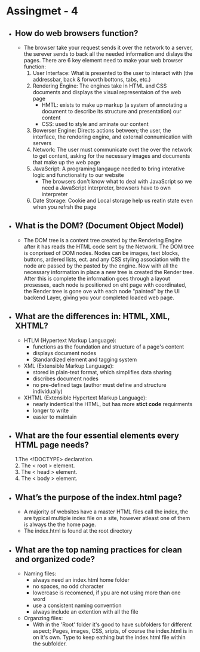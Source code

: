# Assingmet - 4 
 - ## How do web browsers function?
    - The browser take your request sends it over the network to a server, the serever sends to back all the needed information and dislays the pages. There are 6 key element need to make your web browser function:
      1. User Interface: What is presented to the user to interact with (the addressbar, back & forworth bottons, tabs, etc.)
      2. Rendering Engine: The engines take in HTML and CSS documents and displays the visual representaion of the web page
         - HMTL: exists to make up markup (a system of annotating a document to describe its structure and presentation) our content
         - CSS: used to style and aminate our content 
      3. Bowerser Engine: Directs actions between; the user, the interface, the rendering engine, and external connumication with servers 
      4. Network: The user must communicate ovet the over the network to get content, asking for the necessary images and documents that make up the web page 
      5. JavaScript: A programing langauge needed to bring interative logic and functionality to our website
          - The browsers don't know what to deal with JavaScript so we need a JavaScript interpreter, browsers have to own interpreter
      6. Date Storage: Cookie and Local storage help us reatin state even when you refrsh the page 
- ## What is the DOM? (Document Object Model)
  - The DOM tree is a content tree created by the Rendering Engine after it has reads the HTML code sent by the Network. The DOM tree is conprised of DOM nodes. Nodes can be images, text blocks, buttons, ardered lists, ect. and any CSS styling association with the node are passed by the pasted by the engine. Now with all the necessary information in place a new tree is created the Render tree. After this is complete the information goes through a layout prosesses, each node is positioned on eht page with coordinated, the Render tree is gone ove with each node "painted" by the UI backend Layer, giving you your completed loaded web page. 
- ## What are the differences in: HTML, XML, XHTML?
  - HTLM (Hypertext Markup Language):
      - functions as the foundation and structure of a page's content
      - displays document nodes 
      - Standardized element and tagging system
  - XML (Extensible Markup Language):
      - stored in plain-text format, which simplifies data sharing
      - discribes document nodes 
      - no pre-defined tags (author must define and structure individually)
  - XHTML (Extensible Hypertext Markup Language):
      - nearly indentical the HTML, but has more **stict code** requirments
      - longer to write
      - easier to maintain
- ## What are the four essential elements every HTML page needs?  
    1.The <!DOCTYPE> declaration.    
    2. The < root > element.        
    3. The < head > element.     
    4. The < body > element.     
- ## What’s the purpose of the index.html page?
  - A majority of websites have a master HTML files call the index, the are typical multiple index file on a site, however atleast one of them is always the the home page.
  - The index.html is found at the root directory 
- ## What are the top naming practices for clean and organized code?
  - Naming files:
    - always need an index.html home folder
    - no spaces, no odd character
    - lowercase is recomened, if ypu are not using more than one word
    - use a consistent naming convention
    - always include an extention with all the file
  - Organzing files:
    - With in the 'Root' folder it's good to have subfolders for different aspect; Pages, images, CSS, sripts, of course the index.html is in on it's own. Type to keep eathing but the index.html file within the subfolder. 
